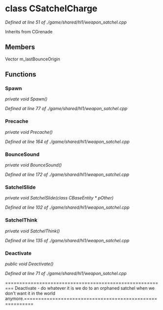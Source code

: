 # class CSatchelCharge

*Defined at line 51 of ./game/shared/hl1/weapon_satchel.cpp*

Inherits from CGrenade



## Members

Vector m_lastBounceOrigin



## Functions

### Spawn

*private void Spawn()*

*Defined at line 77 of ./game/shared/hl1/weapon_satchel.cpp*

### Precache

*private void Precache()*

*Defined at line 164 of ./game/shared/hl1/weapon_satchel.cpp*

### BounceSound

*private void BounceSound()*

*Defined at line 172 of ./game/shared/hl1/weapon_satchel.cpp*

### SatchelSlide

*private void SatchelSlide(class CBaseEntity * pOther)*

*Defined at line 102 of ./game/shared/hl1/weapon_satchel.cpp*

### SatchelThink

*private void SatchelThink()*

*Defined at line 135 of ./game/shared/hl1/weapon_satchel.cpp*

### Deactivate

*public void Deactivate()*

*Defined at line 71 of ./game/shared/hl1/weapon_satchel.cpp*

========================================================= Deactivate - do whatever it is we do to an orphaned  satchel when we don't want it in the world anymore.=========================================================



